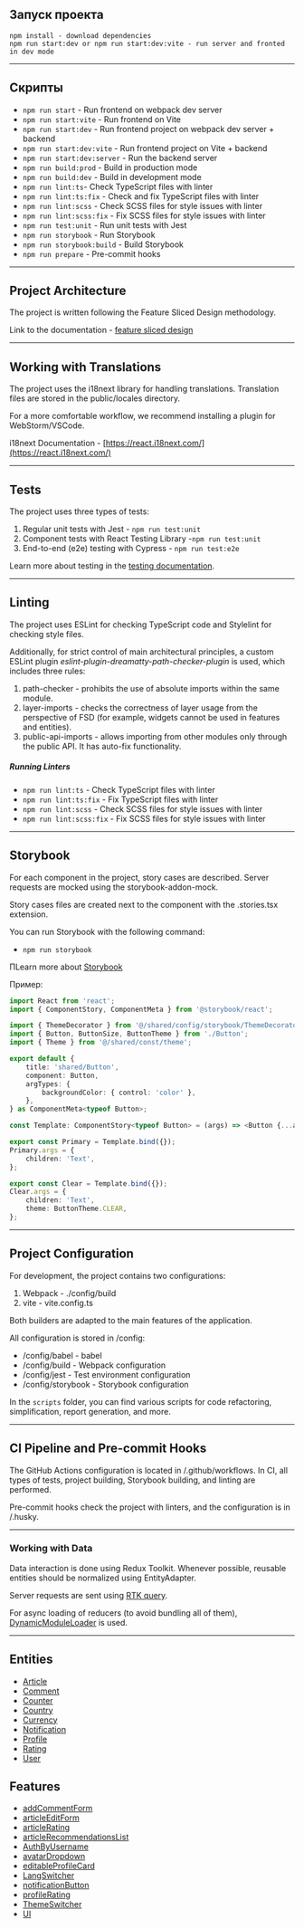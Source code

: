 ## Запуск проекта

```
npm install - download dependencies
npm run start:dev or npm run start:dev:vite - run server and fronted in dev mode
```

----

## Скрипты

- `npm run start` - Run frontend on webpack dev server
- `npm run start:vite` - Run frontend on Vite
- `npm run start:dev` - Run frontend project on webpack dev server + backend
- `npm run start:dev:vite` - Run frontend project on Vite + backend
- `npm run start:dev:server` - Run the backend server
- `npm run build:prod` - Build in production mode
- `npm run build:dev` - Build in development mode
- `npm run lint:ts`- Check TypeScript files with linter
- `npm run lint:ts:fix` - Check and fix TypeScript files with linter
- `npm run lint:scss` - Check SCSS files for style issues with linter
- `npm run lint:scss:fix` - Fix SCSS files for style issues with linter
- `npm run test:unit` - Run unit tests with Jest
- `npm run storybook` - Run Storybook
- `npm run storybook:build` - Build Storybook
- `npm run prepare` - Pre-commit hooks


----

## Project Architecture

The project is written following the Feature Sliced Design methodology.

Link to the documentation - [feature sliced design](https://feature-sliced.design/docs/get-started/tutorial)

----

## Working with Translations

The project uses the i18next library for handling translations. Translation files are stored in the public/locales directory.

For a more comfortable workflow, we recommend installing a plugin for WebStorm/VSCode.

i18next Documentation - [https://react.i18next.com/](https://react.i18next.com/)

----

## Tests

The project uses three types of tests:
1) Regular unit tests with Jest - `npm run test:unit`
2) Component tests with React Testing Library -`npm run test:unit`
3) End-to-end (e2e) testing with Cypress -  `npm run test:e2e`

Learn more about testing in the [ testing documentation](/docs/tests.md).

----

## Linting

The project uses ESLint for checking TypeScript code and Stylelint for checking style files.

Additionally, for strict control of main architectural principles, a custom ESLint plugin *eslint-plugin-dreamatty-path-checker-plugin* is used, which includes three rules:
1) path-checker - prohibits the use of absolute imports within the same module.
2) layer-imports - checks the correctness of layer usage from the perspective of FSD (for example, widgets cannot be used in features and entities).
3) public-api-imports -  allows importing from other modules only through the public API. It has auto-fix functionality.

##### Running Linters
- `npm run lint:ts` - Check TypeScript files with linter
- `npm run lint:ts:fix` - Fix TypeScript files with linter
- `npm run lint:scss` - Check SCSS files for style issues with linter
- `npm run lint:scss:fix` - Fix SCSS files for style issues with linter

----
## Storybook

For each component in the project, story cases are described. 
Server requests are mocked using the storybook-addon-mock.

Story cases files are created next to the component with the .stories.tsx extension.

You can run Storybook with the following command:
- `npm run storybook`

ПLearn more about [Storybook](/docs/storybook.md)

Пример:

```typescript jsx
import React from 'react';
import { ComponentStory, ComponentMeta } from '@storybook/react';

import { ThemeDecorator } from '@/shared/config/storybook/ThemeDecorator/ThemeDecorator';
import { Button, ButtonSize, ButtonTheme } from './Button';
import { Theme } from '@/shared/const/theme';

export default {
    title: 'shared/Button',
    component: Button,
    argTypes: {
        backgroundColor: { control: 'color' },
    },
} as ComponentMeta<typeof Button>;

const Template: ComponentStory<typeof Button> = (args) => <Button {...args} />;

export const Primary = Template.bind({});
Primary.args = {
    children: 'Text',
};

export const Clear = Template.bind({});
Clear.args = {
    children: 'Text',
    theme: ButtonTheme.CLEAR,
};
```


----

## Project Configuration

For development, the project contains two configurations:
1. Webpack - ./config/build
2. vite - vite.config.ts

Both builders are adapted to the main features of the application.

All configuration is stored in /config:
- /config/babel - babel
- /config/build - Webpack configuration
- /config/jest - Test environment configuration
- /config/storybook - Storybook configuration

In the `scripts`  folder, you can find various scripts for code refactoring, simplification, report generation, and more.

----

## CI Pipeline and Pre-commit Hooks

The GitHub Actions configuration is located in /.github/workflows. 
In CI, all types of tests, project building, Storybook building, and linting are performed.

Pre-commit hooks check the project with linters, and the configuration is in /.husky.

----

### Working with Data

Data interaction is done using Redux Toolkit. 
Whenever possible, reusable entities should be normalized using EntityAdapter.

Server requests are sent using [RTK query](/src/shared/api/rtkApi.ts).

For async loading of reducers (to avoid bundling all of them), [DynamicModuleLoader](/src/shared/lib/components/DynamicModuleLoader/DynamicModuleLoader.tsx) is used.

----


## Entities

- [Article](/src/entities/Article)
- [Comment](/src/entities/Comment)
- [Counter](/src/entities/Counter)
- [Country](/src/entities/Country)
- [Currency](/src/entities/Currency)
- [Notification](/src/entities/Notification)
- [Profile](/src/entities/Profile)
- [Rating](/src/entities/Rating)
- [User](/src/entities/User)

## Features

- [addCommentForm](/src/features/addCommentForm)
- [articleEditForm](/src/features/articleEditForm)
- [articleRating](/src/features/articleRating)
- [articleRecommendationsList](/src/features/articleRecommendationsList)
- [AuthByUsername](/src/features/AuthByUsername)
- [avatarDropdown](/src/features/avatarDropdown)
- [editableProfileCard](/src/features/editableProfileCard)
- [LangSwitcher](/src/features/LangSwitcher)
- [notificationButton](/src/features/notificationButton)
- [profileRating](/src/features/profileRating)
- [ThemeSwitcher](/src/features/ThemeSwitcher)
- [UI](/src/features/UI)
